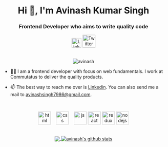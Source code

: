 <h1 align="center">Hi 👋, I'm Avinash Kumar Singh</h1>
<h3 align="center">Frontend Developer who aims to write quality code</h3>

<div align=center>
  <a href="https://www.linkedin.com/in/avinash-kumar-singh-0ba214127/"><img src="https://cdn.worldvectorlogo.com/logos/linkedin-icon-2.svg" title="Linkedin" alt="Linkedin Account" width="30"/></a>
  <a href="https://twitter.com/Avinash7986"><img src="https://cdn.worldvectorlogo.com/logos/twitter-6.svg" title="Twitter" alt="Twitter Account" width="40"/></a>
  <br><br>
 <p><img src="https://komarev.com/ghpvc/?username=avinash7986" alt="avinash" /></p>
</div>

- 👨‍💻 I am a frontend developer with focus on web fundamentals. I work at Commutatus to deliver the quality products.

- 📫 The best way to reach me over is [Linkedin](https://www.linkedin.com/in/avinash-kumar-singh-0ba214127/). You can also send me a mail to         avinashsingh7986@gmail.com.


<br>

<p align="center">
  <img src="https://upload.wikimedia.org/wikipedia/commons/thumb/6/61/HTML5_logo_and_wordmark.svg/2048px-HTML5_logo_and_wordmark.svg.png" alt="html" width="auto" height="40">&nbsp;&nbsp;&nbsp;
  <img src='https://upload.wikimedia.org/wikipedia/commons/thumb/d/d5/CSS3_logo_and_wordmark.svg/1200px-CSS3_logo_and_wordmark.svg.png' alt="css" width="auto" height="40">&nbsp;&nbsp;&nbsp;
  <img src='https://upload.wikimedia.org/wikipedia/commons/6/6a/JavaScript-logo.png' height='40' width='auto' alt="js">
  <img src="https://upload.wikimedia.org/wikipedia/commons/thumb/a/a7/React-icon.svg/1280px-React-icon.svg.png" alt="react" width="auto" height="40"/>
  <img src="https://upload.wikimedia.org/wikipedia/commons/4/49/Redux.png" alt="redux" width="auto" height="40"/>
  <img src="https://upload.wikimedia.org/wikipedia/commons/thumb/archive/d/d9/20160324173914%21Node.js_logo.svg/120px-Node.js_logo.svg.png" alt="nodejs" width="auto" height="40"/>
<p align="center">
  
<br>
  
<a href="https://github.com/Avinash7986/github-readme-stats">
  <img align="center" src="https://github-readme-stats.vercel.app/api/top-langs/?username=Avinash7986&theme=radical&hide=glsl,python" />
</a>
<a href="https://github.com/anuraghazra/github-readme-stats">
  <img align="center" src="https://github-readme-stats.vercel.app/api?username=Avinash7986&show_icons=true&theme=radical&line_height=27" alt="avinash's github stats" />
</a>

